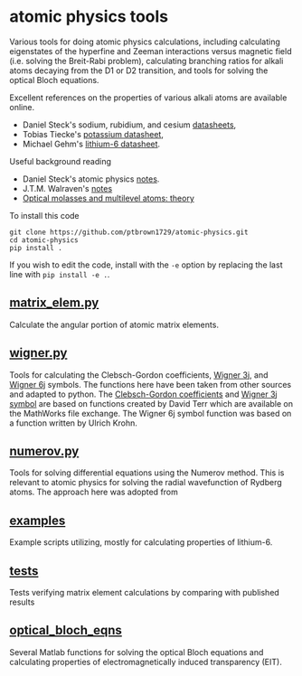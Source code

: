 # atomic physics tools
Various tools for doing atomic physics calculations, including calculating eigenstates of the 
hyperfine and Zeeman interactions versus magnetic field (i.e. solving the Breit-Rabi problem),
calculating branching ratios for alkali atoms decaying from the D1 or D2 transition, and tools
for solving the  optical Bloch equations.

Excellent references on the properties of various alkali atoms are available online.
- Daniel Steck's sodium, rubidium, and cesium [datasheets](https://steck.us/alkalidata/),
- Tobias Tiecke's [potassium datasheet](https://www.tobiastiecke.nl/archive/PotassiumProperties.pdf),
- Michael Gehm's [lithium-6 datasheet](https://jet.physics.ncsu.edu/techdocs/pdf/PropertiesOfLi.pdf).

Useful background reading
- Daniel Steck's atomic physics [notes](https://atomoptics.uoregon.edu/~dsteck/teaching/quantum-optics/).
- J.T.M. Walraven's [notes](https://staff.fnwi.uva.nl/j.t.m.walraven/walraven/Lectures.htm)
- [Optical molasses and multilevel atoms: theory](https://doi.org/10.1364/JOSAB.6.002058)

To install this code
```
git clone https://github.com/ptbrown1729/atomic-physics.git
cd atomic-physics
pip install .
```
If you wish to edit the code, install with the `-e` option by replacing the last line with `pip install -e .`.

## [matrix_elem.py](atomic_physics/matrix_elem.py)
Calculate the angular portion of atomic matrix elements.

## [wigner.py](atomic_physics/wigner.py)
Tools for calculating the Clebsch-Gordon coefficients,
[Wigner 3j](https://mathworld.wolfram.com/Wigner3j-Symbol.html),
and [Wigner 6j](https://mathworld.wolfram.com/Wigner6j-Symbol.html) symbols.
The functions here have been taken from other sources and adapted to python. The 
[Clebsch-Gordon coefficients](https://www.mathworks.com/matlabcentral/fileexchange/5276-clebschgordan-m)
and [Wigner 3j symbol](https://www.mathworks.com/matlabcentral/fileexchange/5275-wigner3j-m?s_tid=prof_contriblnk)
are based on functions created by David Terr which are available on the MathWorks file exchange. 
The Wigner 6j symbol function was based on a function written by Ulrich Krohn.

## [numerov.py](atomic_physics/numerov.py)
Tools for solving differential equations using the Numerov method. This is relevant to atomic physics
for solving the radial wavefunction of Rydberg atoms. The approach here was adopted
from 

## [examples](examples)
Example scripts utilizing, mostly for calculating properties of lithium-6.

## [tests](tests)
Tests verifying matrix element calculations by comparing with published results

## [optical_bloch_eqns](optical_bloch_eqns)
Several Matlab functions for solving the optical Bloch equations and
calculating properties of electromagnetically induced transparency (EIT).
